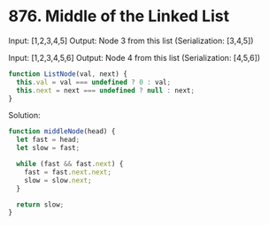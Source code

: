 # 876. Middle of the Linked List

Input: [1,2,3,4,5]
Output: Node 3 from this list (Serialization: [3,4,5])

Input: [1,2,3,4,5,6]
Output: Node 4 from this list (Serialization: [4,5,6])

```javascript
function ListNode(val, next) {
  this.val = val === undefined ? 0 : val;
  this.next = next === undefined ? null : next;
}
```

Solution:

```javascript
function middleNode(head) {
  let fast = head;
  let slow = fast;

  while (fast && fast.next) {
    fast = fast.next.next;
    slow = slow.next;
  }

  return slow;
}
```
